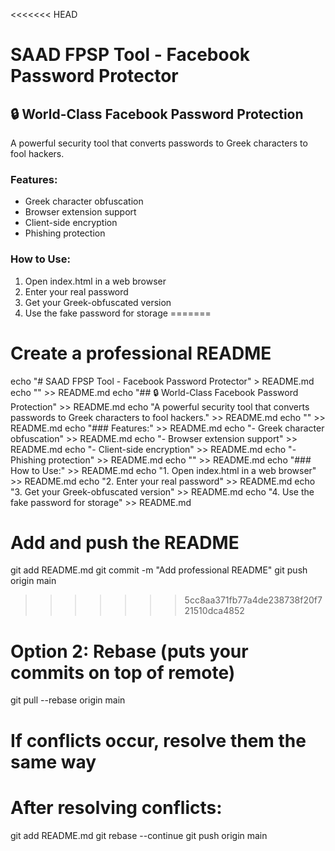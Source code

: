 <<<<<<< HEAD
# SAAD FPSP Tool - Facebook Password Protector

## 🔒 World-Class Facebook Password Protection
A powerful security tool that converts passwords to Greek characters to fool hackers.

### Features:
- Greek character obfuscation
- Browser extension support
- Client-side encryption
- Phishing protection

### How to Use:
1. Open index.html in a web browser
2. Enter your real password
3. Get your Greek-obfuscated version
4. Use the fake password for storage
=======
# Create a professional README
echo "# SAAD FPSP Tool - Facebook Password Protector" > README.md
echo "" >> README.md
echo "## 🔒 World-Class Facebook Password Protection" >> README.md
echo "A powerful security tool that converts passwords to Greek characters to fool hackers." >> README.md
echo "" >> README.md
echo "### Features:" >> README.md
echo "- Greek character obfuscation" >> README.md
echo "- Browser extension support" >> README.md
echo "- Client-side encryption" >> README.md
echo "- Phishing protection" >> README.md
echo "" >> README.md
echo "### How to Use:" >> README.md
echo "1. Open index.html in a web browser" >> README.md
echo "2. Enter your real password" >> README.md
echo "3. Get your Greek-obfuscated version" >> README.md
echo "4. Use the fake password for storage" >> README.md

# Add and push the README
git add README.md
git commit -m "Add professional README"
git push origin main
>>>>>>> 5cc8aa371fb77a4de238738f20f721510dca4852
# Option 2: Rebase (puts your commits on top of remote)
git pull --rebase origin main

# If conflicts occur, resolve them the same way
# After resolving conflicts:
git add README.md
git rebase --continue
git push origin main

